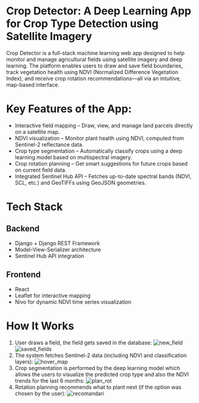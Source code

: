 # Crop Detector: A Deep Learning App for Crop Type Detection using Satellite Imagery
Crop Detector is a full-stack machine learning web app designed to help monitor and manage agricultural fields using satellite imagery and deep learning. The platform enables users to draw and save field boundaries, track vegetation health using NDVI (Normalized Difference Vegetation Index), and receive crop rotation recommendations—all via an intuitive, map-based interface.

# Key Features of the App:
- Interactive field mapping – Draw, view, and manage land parcels directly on a satellite map.
- NDVI visualization – Monitor plant health using NDVI, computed from Sentinel-2 reflectance data.
- Crop type segmentation – Automatically classify crops using a deep learning model based on multispectral imagery.
- Crop rotation planning – Get smart suggestions for future crops based on current field data.
- Integrated Sentinel Hub API – Fetches up-to-date spectral bands (NDVI, SCL, etc.) and GeoTIFFs using GeoJSON geometries.

# Tech Stack
## Backend
- Django + Django REST Framework
- Model-View-Serializer architecture
- Sentinel Hub API integration

## Frontend
- React
- Leaflet for interactive mapping
- Nivo for dynamic NDVI time series visualization

# How It Works
1. User draws a field, the field gets saved in the database:
![new_field](https://github.com/user-attachments/assets/a897d5f9-e459-4d51-b664-306dc2513b21)
![saved_fields](https://github.com/user-attachments/assets/21816e39-73e6-49df-9626-501c997d93ef)
2. The system fetches Sentinel-2 data (including NDVI and classification layers):
![hover_map](https://github.com/user-attachments/assets/be4c5451-d665-4b87-9f26-bb3504a67c81)
3. Crop segmentation is performed by the deep learning model which allows the users to visualize the predicted crop type and also the NDVI trends for the last 6 months:
 ![plan_rot](https://github.com/user-attachments/assets/15b8e207-58ab-462c-9e1b-607f498ee270)
4. Rotation planning recommends what to plant next (if the option was chosen by the user):
![recomandari](https://github.com/user-attachments/assets/e755bec7-857f-44c6-8556-8f1461ce9cca)


